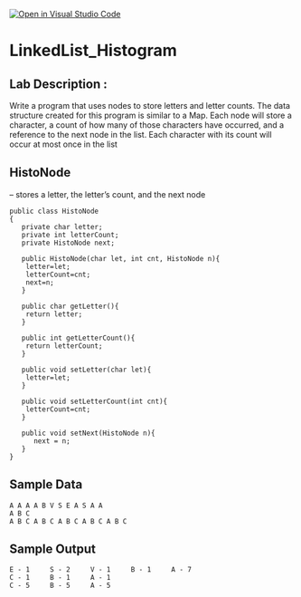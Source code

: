 [![Open in Visual Studio Code](https://classroom.github.com/assets/open-in-vscode-2e0aaae1b6195c2367325f4f02e2d04e9abb55f0b24a779b69b11b9e10269abc.svg)](https://classroom.github.com/online_ide?assignment_repo_id=18086951&assignment_repo_type=AssignmentRepo)
# LinkedList_Histogram

## Lab Description :   
Write a program that uses nodes to store letters and letter counts.  The data structure created for this program is similar to a Map.   Each node will store a character, a count of how many of those characters have occurred, and a reference to the next node in the list.  Each character with its count will occur at most once in the list

## HistoNode 
– stores a letter, the letter’s count, and the next node

```
public class HistoNode
{
   private char letter;
   private int letterCount;
   private HistoNode next;

   public HistoNode(char let, int cnt, HistoNode n){
	letter=let;
	letterCount=cnt;
	next=n;
   }

   public char getLetter(){
	return letter;
   }

   public int getLetterCount(){
	return letterCount;
   }

   public void setLetter(char let){
	letter=let;
   }

   public void setLetterCount(int cnt){
	letterCount=cnt;
   }

   public void setNext(HistoNode n){
      next = n;
   }
}
```

## Sample Data
```
A A A A B V S E A S A A 
A B C
A B C A B C A B C A B C A B C
```

## Sample Output
```
E - 1     S - 2     V - 1     B - 1     A - 7
C - 1     B - 1     A - 1
C - 5     B - 5     A - 5

```

